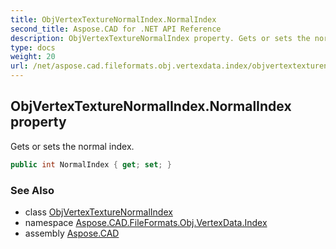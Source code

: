 ```yaml
---
title: ObjVertexTextureNormalIndex.NormalIndex
second_title: Aspose.CAD for .NET API Reference
description: ObjVertexTextureNormalIndex property. Gets or sets the normal index
type: docs
weight: 20
url: /net/aspose.cad.fileformats.obj.vertexdata.index/objvertextexturenormalindex/normalindex/
---
```

## ObjVertexTextureNormalIndex.NormalIndex property

Gets or sets the normal index.

```csharp
public int NormalIndex { get; set; }
```

### See Also

* class [ObjVertexTextureNormalIndex](../)
* namespace [Aspose.CAD.FileFormats.Obj.VertexData.Index](../../objvertextexturenormalindex/)
* assembly [Aspose.CAD](../../../)


